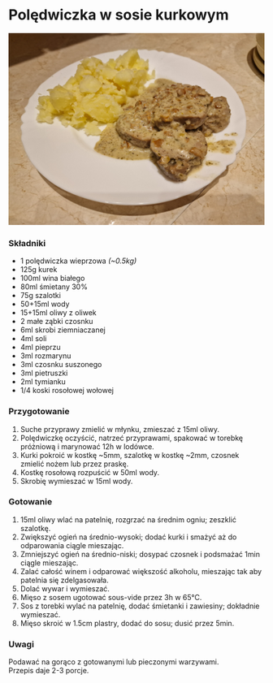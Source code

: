 # Polędwiczka w sosie kurkowym

![Zdjęcie dania](Poledwiczka_w_sosie_kurkowym.jpg)

### Składniki
- 1 polędwiczka wieprzowa *(~0.5kg)*
- 125g kurek
- 100ml wina białego
- 80ml śmietany 30%
- 75g szalotki
- 50+15ml wody
- 15+15ml oliwy z oliwek
- 2 małe ząbki czosnku
- 6ml skrobi ziemniaczanej
- 4ml soli
- 4ml pieprzu
- 3ml rozmarynu
- 3ml czosnku suszonego
- 3ml pietruszki
- 2ml tymianku
- 1/4 koski rosołowej wołowej

### Przygotowanie
1. Suche przyprawy zmielić w młynku, zmieszać z 15ml oliwy.
2. Polędwiczkę oczyścić, natrzeć przyprawami, spakować w torebkę próżniową i marynować 12h w lodówce.
3. Kurki pokroić w kostkę ~5mm, szalotkę w kostkę ~2mm, czosnek zmielić nożem lub przez praskę.
4. Kostkę rosołową rozpuścić w 50ml wody.
5. Skrobię wymieszać w 15ml wody.

### Gotowanie
1. 15ml oliwy wlać na patelnię, rozgrzać na średnim ogniu; zeszklić szalotkę.
2. Zwiększyć ogień na średnio-wysoki; dodać kurki i smażyć aż do odparowania ciągle mieszając.
3. Zmniejszyć ogień na średnio-niski; dosypać czosnek i podsmażać 1min ciągle mieszając.
4. Zalać całość winem i odparować większość alkoholu, mieszając tak aby patelnia się zdelgasowała.
5. Dolać wywar i wymieszać.
6. Mięso z sosem ugotować sous-vide przez 3h w 65°C.
7. Sos z torebki wylać na patelnię, dodać śmietanki i zawiesiny; dokładnie wymieszać.
8. Mięso skroić w 1.5cm plastry, dodać do sosu; dusić przez 5min.

### Uwagi
Podawać na gorąco z gotowanymi lub pieczonymi warzywami.\
Przepis daje 2-3 porcje.
